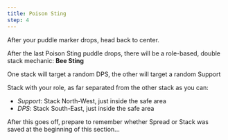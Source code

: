 ```yaml
---
title: Poison Sting
step: 4
---
```


After your puddle marker drops, head back to center.

After the last Poison Sting puddle drops, there will be a role-based,
double stack mechanic: **Bee Sting**

One stack will target a random DPS, the other will target a random Support

Stack with your role, as far separated from the other stack as you can:

* *Support*: Stack North-West, just inside the safe area
* *DPS*: Stack South-East, just inside the safe area

After this goes off, prepare to remember whether Spread or Stack was saved at
the beginning of this section...
